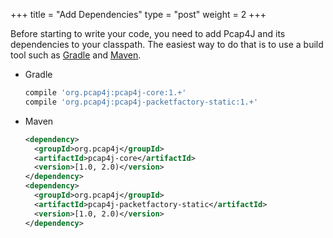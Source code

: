 +++
title = "Add Dependencies"
type = "post"
weight = 2
+++

Before starting to write your code, you need to add Pcap4J and its dependencies to your classpath.
The easiest way to do that is to use a build tool such as [Gradle](http://gradle.org/) and [Maven](https://maven.apache.org/).

* Gradle

    ```groovy
    compile 'org.pcap4j:pcap4j-core:1.+'
    compile 'org.pcap4j:pcap4j-packetfactory-static:1.+'
    ```

* Maven

    ```xml
    <dependency>
      <groupId>org.pcap4j</groupId>
      <artifactId>pcap4j-core</artifactId>
      <version>[1.0, 2.0)</version>
    </dependency>
    <dependency>
      <groupId>org.pcap4j</groupId>
      <artifactId>pcap4j-packetfactory-static</artifactId>
      <version>[1.0, 2.0)</version>
    </dependency>
    ```
